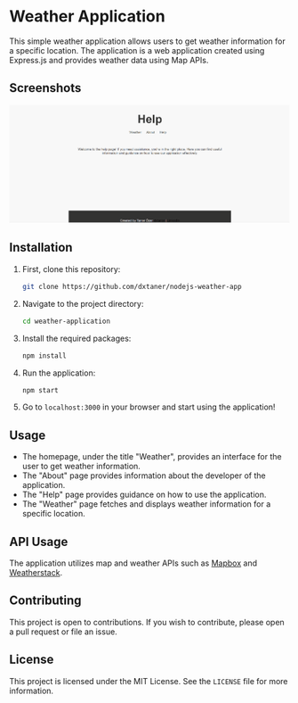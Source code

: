 # Weather Application

This simple weather application allows users to get weather information for a specific location. The application is a web application created using Express.js and provides weather data using Map APIs.

## Screenshots
![Screenshots](screenshots.gif)

## Installation

1. First, clone this repository:

    ```bash
    git clone https://github.com/dxtaner/nodejs-weather-app
    ```

2. Navigate to the project directory:

    ```bash
    cd weather-application
    ```

3. Install the required packages:

    ```bash
    npm install
    ```

4. Run the application:

    ```bash
    npm start
    ```

5. Go to `localhost:3000` in your browser and start using the application!

## Usage

- The homepage, under the title "Weather", provides an interface for the user to get weather information.
- The "About" page provides information about the developer of the application.
- The "Help" page provides guidance on how to use the application.
- The "Weather" page fetches and displays weather information for a specific location.

## API Usage

The application utilizes map and weather APIs such as [Mapbox](https://www.mapbox.com/) and [Weatherstack](https://weatherstack.com/).

## Contributing

This project is open to contributions. If you wish to contribute, please open a pull request or file an issue.

## License

This project is licensed under the MIT License. See the `LICENSE` file for more information.
